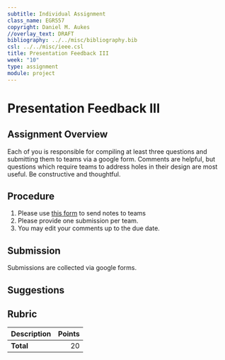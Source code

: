 ```yaml
---
subtitle: Individual Assignment
class_name: EGR557
copyright: Daniel M. Aukes
//overlay_text: DRAFT
bibliography: ../../misc/bibliography.bib
csl: ../../misc/ieee.csl
title: Presentation Feedback III
week: "10"
type: assignment
module: project
---
```


# Presentation Feedback III

## Assignment Overview

Each of you is responsible for compiling at least three questions and submitting them to teams via a google form.  Comments are helpful, but questions which require teams to address holes in their design are most useful.  Be constructive and thoughtful.

## Procedure
1. Please use [this form](https://docs.google.com/forms/d/e/1FAIpQLSeLTtQXwcIeYkTOrKVWYrVrV1nwQZNcjAmV8ia4y0TduMNm2g/viewform?usp=sf_link) to send notes to teams
1. Please provide one submission per team.
1. You may edit your comments up to the due date.  

## Submission

Submissions are collected via google forms.

## Suggestions

## Rubric

| Description | Points |
|:------------|-------:|
| **Total**   |     20 |

<!--
| Feedback Quality  |     10 |
| Feedback Quantity |     10 |
-->